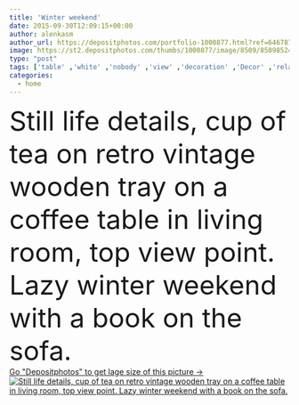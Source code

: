 ```yaml
---
title: 'Winter weekend'
date: 2015-09-30T12:09:15+00:00
author: alenkasm
author_url: https://depositphotos.com/portfolio-1000877.html?ref=64678756
image: https://st2.depositphotos.com/thumbs/1000877/image/8509/85098524/api_thumb_450.jpg?forcejpeg=true
type: "post"
tags: ['table' ,'white' ,'nobody' ,'view' ,'decoration' ,'Decor' ,'relaxation' ,'scene' ,'comfortable' ,'morning' ,'autumn' ,'life' ,'warm' ,'fall' ,'tea' ,'cup' ,'breakfast' ,'coffee' ,'photo' ,'retro' ,'vintage' ,'blanket' ,'cold' ,'winter' ,'soft' ,'interior' ,'cozy' ,'home' ,'cafe' ,'still' ,'room' ,'reading' ,'book' ,'indoors' ,'mood' ,'shabby' ,'floor' ,'tray' ,'top' ,'chic' ,'wool' ,'living' ,'sweater' ,'knit' ,'books' ,'sofa' ,'details' ,'weekend' ,'lazy' ,'coffee cup' ]
categories: 
  - home
---
```

<div aling="center">
            <font size="60"> Still life details, cup of tea on retro vintage wooden tray on a coffee table in living room, top view point. Lazy winter weekend with a book on the sofa.</font>   
</div>
<div>
    <a href='https://st2.depositphotos.com/thumbs/1000877/image/8509/85098524/api_thumb_450.jpg?forcejpeg=true?ref=64678756' target=_blank > Go "Depositphotos" to get lage size of this picture ->
        <img href='https://st2.depositphotos.com/thumbs/1000877/image/8509/85098524/api_thumb_450.jpg?forcejpeg=true?ref=64678756' src='https://st2.depositphotos.com/1000877/8509/i/950/depositphotos_85098524-stock-photo-winter-weekend.jpg?forcejpeg=true' alt='Still life details, cup of tea on retro vintage wooden tray on a coffee table in living room, top view point. Lazy winter weekend with a book on the sofa.' >
    </a>
</div>
